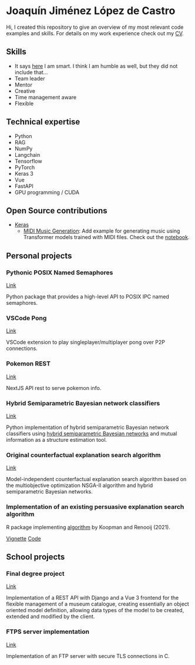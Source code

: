 # Joaquín Jiménez López de Castro

Hi, I created this repository to give an overview of my most relevant code examples and skills. For details on my work experience check out my [CV](https://github.com/johacks/CV/blob/main/CV.pdf).

## Skills

- It says [here](https://github.com/johacks/CV/blob/main/GeneralIntelligenceAssesment.pdf) I am smart. I think I am humble as well, but they did not include that...
- Team leader
- Mentor
- Creative
- Time management aware
- Flexible

## Technical expertise
- Python
- RAG
- NumPy
- Langchain
- Tensorflow
- PyTorch
- Keras 3
- Vue
- FastAPI
- GPU programming / CUDA

## Open Source contributions

- [Keras](https://github.com/keras-team)
    - [MIDI Music Generation](https://github.com/keras-team/keras-io/pull/1992): Add example for generating music using Transformer models trained with MIDI files. Check out the [notebook](https://github.com/keras-team/keras-io/blob/master/examples/generative/ipynb/midi_generation_with_transformer.ipynb).

## Personal projects

### Pythonic POSIX Named Semaphores

[Link](https://github.com/johacks/named-semaphores)

Python package that provides a high-level API to POSIX IPC named semaphores.

### VSCode Pong

[Link](https://github.com/johacks/vscode-pong)

VSCode extension to play singleplayer/multiplayer pong over P2P connections.

### Pokemon REST

[Link](https://github.com/johacks/pokemon-rest)

NextJS API rest to serve pokemon info.

### Hybrid Semiparametric Bayesian network classifiers

[Link](https://github.com/johacks/anexoTFM/blob/main/spbn_classifier.py)

Python implementation of hybrid semiparametric Bayesian network classifiers using [hybrid semiparametric Bayesian networks](https://doi.org/10.1007/s11749-022-00812-3) and mutual information as a structure estimation tool.

### Original counterfactual explanation search algorithm

[Link](https://github.com/johacks/anexoTFM/blob/main/counterfactuals.ipynb)

Model-independent counterfactual explanation search algorithm based on the multiobjective optimization NSGA-II algorithm and hybrid semiparametric Bayesian networks.

### Implementation of an existing persuasive explanation search algorithm

R package implementing [algorithm](https://doi.org/10.1007/978-3-030-86772-0_17) by Koopman and Renooij (2021).

[Vignette](https://johacks.github.io/bncounterfactuals/articles/persuasive_explanations.html)
[Code](https://github.com/johacks/bncounterfactuals)

## School projects

### Final degree project

[Link](https://git.eps.uam.es/joaquin.jimenezl/museo-eps-uam/)

Implementation of a REST API with Django and a Vue 3 frontend for the flexible management of a museum catalogue, creating essentially an object oriented model definition, allowing data types of the model to be created, extended and modified by the client.

### FTPS server implementation

[Link](https://github.com/johacks/ftps_server)

Implementation of an FTP server with secure TLS connections in C.
